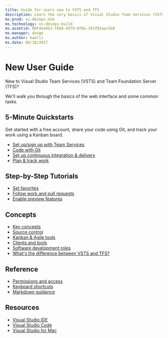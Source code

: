 ```yaml
---
title: Guide for users new to VSTS and TFS 
description: Learn the very basics of Visual Studio Team Services (VSTS) and Team Foundation Server (TFS).  
ms.prod: vs-devops-alm
ms.technology: vs-devops-build
ms.assetid: 00f4ed452-fbb8-45f9-8f0a-343702aac5b8  
ms.manager: douge
ms.author: kaelli
ms.date: 08/18/2017
---
```


# New User Guide

New to Visual Studio Team Services (VSTS) and Team Foundation Server (TFS)? 

We'll walk you through the basics of the web interface and some common tasks.  

<!---
## Overview
[What is VSTS?](what-is-vsts.md)
[What is TFS?](what-is-tfs.md)
[Overview of services](../services.md)
-->


## 5-Minute Quickstarts

Get started with a free account, share your code using Git, and track your work using a Kanban board.  

- [Set up/sign up with Team Services](sign-up-invite-teammates.md)  
- [Code with Git](code-with-git.md)
- [Set up continuous integration & delivery](../build-release/actions/ci-cd-part-1.md?toc=/vsts/user-guide/toc.json&bc=/vsts/user-guide/breadcrumb/toc.json)
- [Plan & track work](plan-track-work.md)


## Step-by-Step Tutorials  

- [Set favorites](/vsts/collaborate/set-favorites?toc=/vsts/user-guide/toc.json&bc=/vsts/user-guide/breadcrumb/toc.json)
- [Follow work and pull requests](../collaborate/follow-work-items.md?toc=/vsts/user-guide/toc.json&bc=/vsts/user-guide/breadcrumb/toc.json)
- [Enable preview features](/vsts/collaborate/preview-features?toc=/vsts/user-guide/toc.json&bc=/vsts/user-guide/breadcrumb/toc.json)  
 

## Concepts  

- [Key concepts](../concepts.md)    
- [Source control](source-control.md)   
- [Kanban & Agile tools](../work/overview.md?toc=/vsts/user-guide/toc.json&bc=/vsts/user-guide/breadcrumb/toc.json)
- [Clients and tools](../tools.md?toc=/vsts/user-guide/toc.json&bc=/vsts/user-guide/breadcrumb/toc.json)     
- [Software development roles](../roles.md?toc=/vsts/user-guide/toc.json&bc=/vsts/user-guide/breadcrumb/toc.json)   
- [What's the difference between VSTS and TFS?](../about-vsts-tfs.md?toc=/vsts/user-guide/toc.json&bc=/vsts/user-guide/breadcrumb/toc.json)  


## Reference
- [Permissions and access](../security/permissions-access.md?toc=/vsts/user-guide/toc.json&bc=/vsts/user-guide/breadcrumb/toc.json)
- [Keyboard shortcuts](../reference/keyboard-shortcuts.md?toc=/vsts/user-guide/toc.json&bc=/vsts/user-guide/breadcrumb/toc.json)
- [Markdown guidance](../reference/markdown-guidance.md?toc=/vsts/user-guide/toc.json&bc=/vsts/user-guide/breadcrumb/toc.json)


## Resources

- [Visual Studio IDE](https://docs.microsoft.com/visualstudio/)
- [Visual Studio Code](https://code.visualstudio.com/docs)
- [Visual Studio for Mac](https://docs.microsoft.com/visualstudio/mac)